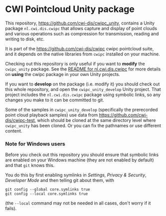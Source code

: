 # CWI Pointcloud Unity package

This repository, <https://github.com/cwi-dis/cwipc_unity>, contains a Unity package `nl.cwi.dis.cwipc` that allows capture and display of
point clouds and various operations such as compression for transmission, reading and writing to disk, etc.

It is part of the <https://github.com/cwi-dis/cwipc> cwipc pointcloud suite, and it depends on the native libraries from `cwipc` installed on your machine.

Checking out this repository is only useful if you want to **modify** the `cwipc_unity` package.
See the [README for nl.cwi.dis.cwipc](nl.cwi.dis.cwipc/README.md) for more details on **using** the cwipc package in your own Unity projects.

If you want to **develop** on the package (i.e. modify it) you should check out this whole repository, and open the `cwipc_unity_develop` Unity project. That project includes the `nl.cwi.dis.cwipc` package using symbolic links, so any changes you make to it can be committed to git.

Some of the samples in `cwipc_unity_develop` (specifically the prerecorded point cloud playback samples) use data from <https://github.com/cwi-dis/cwipc-test>, which should be cloned at the same directory level where `cwipc_unity` has been cloned. Or you can fix the pathnames or use different content.

### Note for Windows users

Before you check out this repository you should ensure that symbolic links are enabled on your Windows machine (they are not enabled by default) and that `git` knows this.

You do this by first enabling symlinks in _Settings, Privacy & Security_, _Developer Mode_ and then telling git about them, with

```
git config --global core.symlinks true
git config --local core.symlinks true
```

(the `--local` command may not be needed in all cases, don't worry if it fails).
